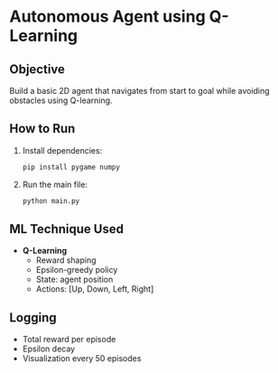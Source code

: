 # Autonomous Agent using Q-Learning

##  Objective
Build a basic 2D agent that navigates from start to goal while avoiding obstacles using Q-learning.

##  How to Run
1. Install dependencies:
    ```bash
    pip install pygame numpy
    ```

2. Run the main file:
    ```bash
    python main.py
    ```

##  ML Technique Used
- **Q-Learning**
  - Reward shaping
  - Epsilon-greedy policy
  - State: agent position
  - Actions: [Up, Down, Left, Right]

##  Logging
- Total reward per episode
- Epsilon decay
- Visualization every 50 episodes


